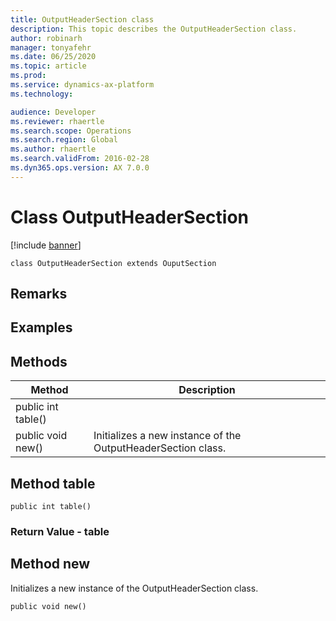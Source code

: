 ```yaml
---
title: OutputHeaderSection class
description: This topic describes the OutputHeaderSection class.
author: robinarh
manager: tonyafehr
ms.date: 06/25/2020
ms.topic: article
ms.prod: 
ms.service: dynamics-ax-platform
ms.technology: 

audience: Developer
ms.reviewer: rhaertle
ms.search.scope: Operations
ms.search.region: Global
ms.author: rhaertle
ms.search.validFrom: 2016-02-28
ms.dyn365.ops.version: AX 7.0.0
---
```


# Class OutputHeaderSection

[!include [banner](../includes/banner.md)]

```xpp
class OutputHeaderSection extends OuputSection
```

## Remarks

## Examples

## Methods

| Method             | Description                                                  |
|--------------------|--------------------------------------------------------------|
| public int table() |                                                              |
| public void new()  | Initializes a new instance of the OutputHeaderSection class. |

## Method table

```xpp
public int table()
```

### Return Value - table

## Method new

Initializes a new instance of the OutputHeaderSection class.

```xpp
public void new()
```

